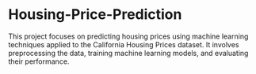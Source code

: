# Housing-Price-Prediction
This project focuses on predicting housing prices using machine learning techniques applied to the California Housing Prices dataset. It involves preprocessing the data, training machine learning models, and evaluating their performance.
